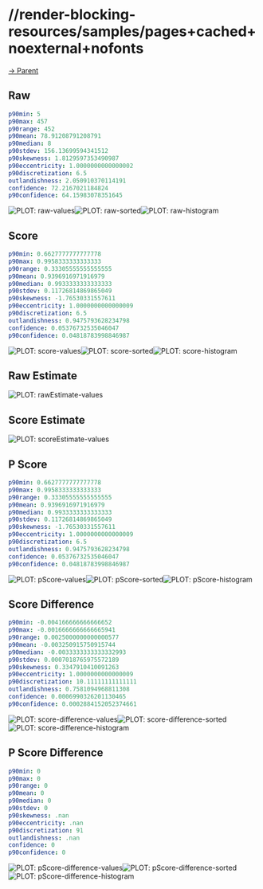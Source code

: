 
# //render-blocking-resources/samples/pages+cached+noexternal+nofonts

[→ Parent](../..)


## Raw


```yaml
p90min: 5
p90max: 457
p90range: 452
p90mean: 78.91208791208791
p90median: 8
p90stdev: 156.13699594341512
p90skewness: 1.8129597353490987
p90eccentricity: 1.0000000000000002
p90discretization: 6.5
outlandishness: 2.050910370114191
confidence: 72.2167021184824
p90confidence: 64.15983078351645

```

![PLOT: raw-values](./raw/values.svg)![PLOT: raw-sorted](./raw/sorted.svg)![PLOT: raw-histogram](./raw/histogram.svg)
## Score


```yaml
p90min: 0.6627777777777778
p90max: 0.9958333333333333
p90range: 0.33305555555555555
p90mean: 0.9396916971916979
p90median: 0.9933333333333333
p90stdev: 0.11726814869865049
p90skewness: -1.76530331557611
p90eccentricity: 1.0000000000000009
p90discretization: 6.5
outlandishness: 0.9475793628234798
confidence: 0.05376732535046047
p90confidence: 0.04818783998846987

```

![PLOT: score-values](./score/values.svg)![PLOT: score-sorted](./score/sorted.svg)![PLOT: score-histogram](./score/histogram.svg)
## Raw Estimate

![PLOT: rawEstimate-values](./rawEstimate/values.svg)
## Score Estimate

![PLOT: scoreEstimate-values](./scoreEstimate/values.svg)
## P Score


```yaml
p90min: 0.6627777777777778
p90max: 0.9958333333333333
p90range: 0.33305555555555555
p90mean: 0.9396916971916979
p90median: 0.9933333333333333
p90stdev: 0.11726814869865049
p90skewness: -1.76530331557611
p90eccentricity: 1.0000000000000009
p90discretization: 6.5
outlandishness: 0.9475793628234798
confidence: 0.05376732535046047
p90confidence: 0.04818783998846987

```

![PLOT: pScore-values](./pScore/values.svg)![PLOT: pScore-sorted](./pScore/sorted.svg)![PLOT: pScore-histogram](./pScore/histogram.svg)
## Score Difference


```yaml
p90min: -0.004166666666666652
p90max: -0.0016666666666665941
p90range: 0.0025000000000000577
p90mean: -0.003250915750915744
p90median: -0.0033333333333332993
p90stdev: 0.0007018765975572189
p90skewness: 0.3347910410091263
p90eccentricity: 1.0000000000000009
p90discretization: 10.11111111111111
outlandishness: 0.7581094968811308
confidence: 0.0006990326201130465
p90confidence: 0.0002884152052374661

```

![PLOT: score-difference-values](./score-difference/values.svg)![PLOT: score-difference-sorted](./score-difference/sorted.svg)![PLOT: score-difference-histogram](./score-difference/histogram.svg)
## P Score Difference


```yaml
p90min: 0
p90max: 0
p90range: 0
p90mean: 0
p90median: 0
p90stdev: 0
p90skewness: .nan
p90eccentricity: .nan
p90discretization: 91
outlandishness: .nan
confidence: 0
p90confidence: 0

```

![PLOT: pScore-difference-values](./pScore-difference/values.svg)![PLOT: pScore-difference-sorted](./pScore-difference/sorted.svg)![PLOT: pScore-difference-histogram](./pScore-difference/histogram.svg)